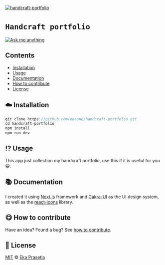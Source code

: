 <!-- mind you open an issue... 😀 -->

[![handcraft-portfolio](https://res.cloudinary.com/ddjsyskef/image/upload/v1616393256/Github/ly8roxqwq3pw1p1s2ara.jpg)](#)

# `Handcraft portfolio`

[![Ask me anything](https://img.shields.io/badge/ask%20me-anything-orange)][ama]

## Contents

- [Installation](#cloud-installation)
- [Usage](#interrobang-usage)
- [Documentation](#books-documentation)
- [How to contribute](#yum-how-to-contribute)
- [License](#yum-how-to-contribute)

## :cloud: Installation

```js
git clone https://github.com/ekaone/handcraft-portfolio.git
cd handcraft-portfolio
npm install
npm run dev
```

## :interrobang: Usage

This app just collection my handcraft portfolio, use this if it is useful for you 😀.

## :books: Documentation

I created it using [Next.js](https://nextjs.org/) framework and [Cakra-UI](https://chakra-ui.com/) as the UI design system, as well as the [react-icons](https://react-icons.github.io/react-icons/) library.

## :yum: How to contribute

Have an idea? Found a bug? See [how to contribute][contributing].

## :scroll: License

[MIT][license] © [Eka Prasetia][website]

[website]: https://www.ekaprasetia.com/
[contributing]: https://github.com/ekaone/contribute
[license]: https://en.wikipedia.org/wiki/MIT_License
[ama]: https://github.com/ekaone/ama
